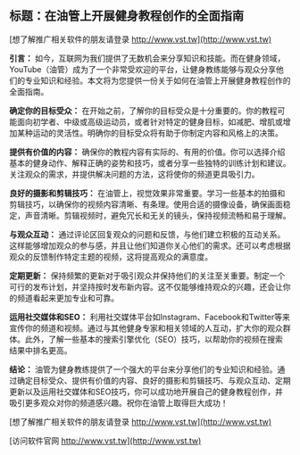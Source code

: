 ## **标题：在油管上开展健身教程创作的全面指南**

[想了解推广相关软件的朋友请登录 http://www.vst.tw](http://www.vst.tw)

**引言：**
如今，互联网为我们提供了无数机会来分享知识和技能。而在健身领域，YouTube（油管）成为了一个非常受欢迎的平台，让健身教练能够与观众分享他们的专业知识和经验。本文将为您提供一份关于如何在油管上开展健身教程创作的全面指南。

**确定你的目标受众：**
在开始之前，了解你的目标受众是十分重要的。你的教程可能面向初学者、中级或高级运动员，或者针对特定的健身目标，如减肥、增肌或增加某种运动的灵活性。明确你的目标受众将有助于你制定内容和风格上的决策。

**提供有价值的内容：**
确保你的教程内容有实际的、有用的价值。你可以选择介绍基本的健身动作、解释正确的姿势和技巧，或者分享一些独特的训练计划和建议。关注观众的需求，并提供解决问题的方法，这将使你的频道更具吸引力。

**良好的摄影和剪辑技巧：**
在油管上，视觉效果非常重要。学习一些基本的拍摄和剪辑技巧，以确保你的视频内容清晰、有条理。使用合适的摄像设备，确保画面稳定，声音清晰。剪辑视频时，避免冗长和无关的镜头，保持视频流畅和易于理解。

**与观众互动：**
通过评论区回复观众的问题和反馈，与他们建立积极的互动关系。这样能够增加观众的参与感，并且让他们知道你关心他们的需求。还可以考虑根据观众的反馈制作特定主题的视频，这将提高观众的满意度。

**定期更新：**
保持频繁的更新对于吸引观众并保持他们的关注至关重要。制定一个可行的发布计划，并坚持按时发布新内容。这不仅能够维持观众的兴趣，还会让你的频道看起来更加专业和可靠。

**运用社交媒体和SEO：**
利用社交媒体平台如Instagram、Facebook和Twitter等来宣传你的频道和视频。通过与其他健身专家和相关领域的人互动，扩大你的观众群体。此外，了解一些基本的搜索引擎优化（SEO）技巧，以帮助你的视频在搜索结果中排名更高。

**结论：**
油管为健身教练提供了一个强大的平台来分享他们的专业知识和经验。通过确定目标受众、提供有价值的内容、良好的摄影和剪辑技巧、与观众互动、定期更新以及运用社交媒体和SEO技巧，你可以成功地开展自己的健身教程创作，并吸引更多观众对你的频道感兴趣。祝你在油管上取得巨大成功！

[想了解推广相关软件的朋友请登录 http://www.vst.tw](http://www.vst.tw)


[访问软件官网 http://www.vst.tw](http://www.vst.tw)
